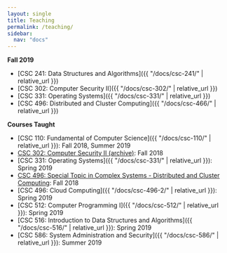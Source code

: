 ```yaml
---
layout: single
title: Teaching
permalink: /teaching/
sidebar:
  nav: "docs"
---
```


**Fall 2019**

- [CSC 241: Data Structures and Algorithms]({{ "/docs/csc-241/" | relative_url }})
- [CSC 302: Computer Security II]({{ "/docs/csc-302/" | relative_url }})
- [CSC 331: Operating Systems]({{ "/docs/csc-331/" | relative_url }})
- [CSC 496: Distributed and Cluster Computing]({{ "/docs/csc-466/" | relative_url }})

**Courses Taught**

- [CSC 110: Fundamental of Computer Science]({{ "/docs/csc-110/" | relative_url }}): Fall 2018, Summer 2019
- [CSC 302: Computer Security II (archive)](https://github.com/linhbngo/Computer-Security): Fall 2018
- [CSC 331: Operating Systems]({{ "/docs/csc-331/" | relative_url }}): Spring 2019
- [CSC 496: Special Topic in Complex Systems - Distributed and Cluster Computing](https://github.com/linhbngo/Distributed-and-Cluster-Computing): Fall 2018
- [CSC 496: Cloud Computing]({{ "/docs/csc-496-2/" | relative_url }}): Spring 2019
- [CSC 512: Computer Programming I]({{ "/docs/csc-512/" | relative_url }}):  Spring 2019
- [CSC 516: Introduction to Data Structures and Algorithms]({{ "/docs/csc-516/" | relative_url }}): Spring 2019
- [CSC 586: System Administration and Security]({{ "/docs/csc-586/" | relative_url }}): Summer 2019
